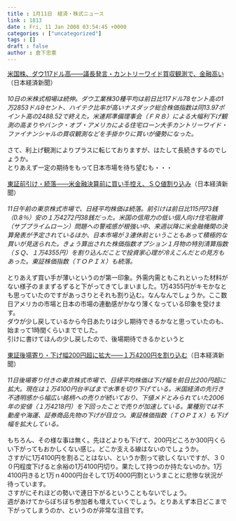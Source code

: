 ```yaml
---
title : 1月11日　経済・株式ニュース
link : 1813
date : Fri, 11 Jan 2008 03:54:45 +0000
categories : ["uncategorized"]
tags : []
draft : false
author : 倉下忠憲
---
```


<A HREF="http://www.nikkei.co.jp/news/market/20080111c8ASB7IAA05110108.html" TARGET="_blank">米国株、ダウ117ドル高――議長発言・カントリーワイド買収観測で、金融高い</A>（日本経済新聞）<BR><BR><I>10日の米株式相場は続伸。ダウ工業株30種平均は前日比117ドル78セント高の1万2853ドル9セント、ハイテク比率が高いナスダック総合株価指数は同13.97ポイント高の2488.52で終えた。米連邦準備理事会（ＦＲＢ）による大幅利下げ観測の高まりやバンク・オブ・アメリカによる住宅ローン大手カントリーワイド・ファイナンシャルの買収観測などを手掛かりに買いが優勢になった。</I><BR><BR>さて、利上げ観測によりプラスに転じておりますが、はたして長続きするのでしょうか。<BR>とりあえず一定の期待をもって日本市場を待ち望むも・・・<BR><BR><A HREF="http://www.nikkei.co.jp/news/market/20080111m1ASS0ISS13110108.html" TARGET="_blank">東証前引け・続落――米金融決算前に買い手控え、ＳＱ値割り込み</A>（日本経済新聞）<BR><BR><I>11日午前の東京株式市場で、日経平均株価は続落。前引けは前日比115円73銭（0.8％）安の１万4272円38銭だった。米国の信用力の低い個人向け住宅融資（サブプライムローン）問題への警戒感が根強い中、来週以降に米金融機関の決算発表が予定されているほか、日本市場が３連休前ということもあって積極的な買いが見送られた。きょう算出された株価指数オプション１月物の特別清算指数（ＳＱ、１万4355円）を割り込んだことで投資家心理が冷えこんだとの見方もあった。東証株価指数（ＴＯＰＩＸ）も続落。</I><BR><BR>とりあえず買い手が薄いというのが第一印象。外需内需ともこれといった材料がない様子のままずるずると下がってきてしまいました。1万4355円がキモかなとも思っていたのですがあっさりとそれも割り込む。なんなんでしょうか。ここ数日アメリカの市場と日本の市場の連動感がかなり薄くなっている印象を受けます。<BR>ダウが少し戻しているから今日あたりは少し期待できるかなと思っていたのも、始まって1時間くらいまででした。<BR>引けに書けてほんの少し戻したので、後場期待できるかというと<BR><BR><A HREF="http://www.nikkei.co.jp/news/market/20080111m1ASS0ISS14110108.html" TARGET="_blank">東証後場寄り・下げ幅200円超に拡大――１万4200円を割り込む</A>（日本経済新聞）<BR><BR><I>11日後場寄り付きの東京株式市場で、日経平均株価は下げ幅を前日比200円超に拡大。現在は１万4100円台半ばまで水準を切り下げている。米国経済の先行き不透明感から幅広い銘柄への売りが続いており、下値メドとみられていた2006年の安値（１万4218円）を下回ったことで売りが加速している。業種別では不動産や海運、証券商品先物の下げが目立つ。東証株価指数（ＴＯＰＩＸ）も下げ幅を拡大している。</I><BR><BR>もちろん、その様な事は無く。先ほどよりも下げて、200円どころか300円くらい下がってもおかしくない感じ。どこか支える線はないのでしょうか。<BR>さすがに1万4100円を割ることはない、というか割って欲しくないですが、３００円程度下げると余裕の1万4100円切り。果たして持つのか持たないのか。1万4100円きると1万ｎ4000円台そして1万4000円割というまことに悲惨な状況が待っています。<BR>さすがにそれほどの勢いで連日下がるということもないでしょう。<BR>週があけてからぼちぼち参加者も増えていくでしょう。とりあえず本日どこまで下がってしまうのか、というのが非常な注目です。<br><br>

